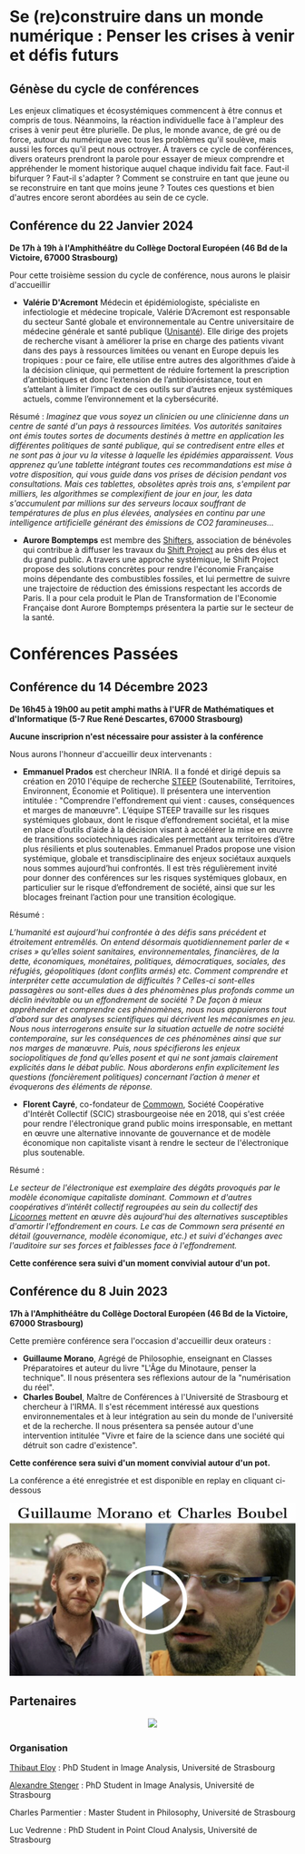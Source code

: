 # Se (re)construire dans un monde numérique : Penser les crises à venir et défis futurs

## Génèse du cycle de conférences

Les enjeux climatiques et écosystémiques commencent à être connus et compris de tous. Néanmoins, la réaction individuelle face à l'ampleur des crises à venir peut être plurielle. De plus, le monde avance, de gré ou de force, autour du numérique avec tous les problèmes qu'il soulève, mais aussi les forces qu'il peut nous octroyer. À travers ce cycle de conférences, divers orateurs prendront la parole pour essayer de mieux comprendre et appréhender le moment historique auquel chaque individu fait face. Faut-il bifurquer ? Faut-il s'adapter ? Comment se construire en tant que jeune ou se reconstruire en tant que moins jeune ? Toutes ces questions et bien d'autres encore seront abordées au sein de ce cycle.

## Conférence du 22 Janvier 2024
__De 17h à 19h à l'Amphithéâtre du Collège Doctoral Européen (46 Bd de la Victoire, 67000 Strasbourg)__

Pour cette troisième session du cycle de conférence, nous aurons le plaisir d'accueillir 

- **Valérie D'Acremont** Médecin et épidémiologiste, spécialiste en infectiologie et médecine tropicale, Valérie D’Acremont est responsable du secteur Santé globale et environnementale au Centre universitaire de médecine générale et santé publique ([Unisanté](https://www.unisante.ch/fr)). Elle dirige des projets de recherche visant à améliorer la prise en charge des patients vivant dans des pays à ressources limitées ou venant en Europe depuis les tropiques : pour ce faire, elle utilise entre autres des algorithmes d’aide à la décision clinique, qui permettent de réduire fortement la prescription d’antibiotiques et donc l’extension de l’antibiorésistance, tout en s’attelant à limiter l’impact de ces outils sur d’autres enjeux systémiques actuels, comme l’environnement et la cybersécurité.

Résumé : 
*Imaginez que vous soyez un clinicien ou une clinicienne dans un centre de santé d'un pays à ressources limitées. Vos autorités sanitaires ont émis toutes sortes de documents destinés à mettre en application les différentes politiques de santé publique, qui se contredisent entre elles et ne sont pas à jour vu la vitesse à laquelle les épidémies apparaissent. Vous apprenez qu’une tablette intégrant toutes ces recommandations est mise à votre disposition, qui vous guide dans vos prises de décision pendant vos consultations. Mais ces tablettes, obsolètes après trois ans, s'empilent par milliers, les algorithmes se complexifient de jour en jour, les data s'accumulent par millions sur des serveurs locaux souffrant de températures de plus en plus élevées, analysées en continu par une intelligence artificielle générant des émissions de CO2 faramineuses…*

- **Aurore Bomptemps** est membre des [Shifters](https://www.theshifters.org/), association de bénévoles qui contribue à diffuser les travaux du [Shift Project](https://theshiftproject.org/) au près des élus et du grand public. A travers une approche systémique, le Shift Project propose des solutions concrètes pour rendre l'économie Française moins dépendante des combustibles fossiles, et lui permettre de suivre une trajectoire de réduction des émissions respectant les accords de Paris. Il a pour cela produit le Plan de Transformation de l'Economie Française dont Aurore Bomptemps présentera la partie sur le secteur de la santé.   

# __Conférences Passées__

## Conférence du 14 Décembre 2023
__De 16h45 à 19h00 au petit amphi maths à l'UFR de Mathématiques et d'Informatique (5-7 Rue René Descartes, 67000 Strasbourg)__

**Aucune inscriprion n'est nécessaire pour assister à la conférence**

Nous aurons l'honneur d'accueillir deux intervenants :

- **Emmanuel Prados** est chercheur INRIA. Il a fondé et dirigé depuis sa création en 2010 l'équipe de recherche [STEEP](https://steep.inria.fr/) (Soutenabilité, Territoires, Environnent, Économie et Politique).   Il présentera une intervention intitulée : "Comprendre l'effondrement qui vient : causes, conséquences et marges de manœuvre". L’équipe STEEP travaille sur les risques systémiques globaux, dont le risque d’effondrement sociétal, et la mise en place d’outils d’aide à la décision visant à accélérer la mise en œuvre de transitions sociotechniques radicales permettant aux territoires d’être plus résilients et plus soutenables. Emmanuel Prados propose une vision systémique, globale et transdisciplinaire des enjeux sociétaux auxquels nous sommes aujourd’hui confrontés. Il est très régulièrement invité pour donner des conférences sur les risques systémiques globaux, en particulier sur le risque d’effondrement de société, ainsi que sur les blocages freinant l’action pour une transition écologique.

Résumé :

*L’humanité est aujourd’hui confrontée à des défis sans précédent et étroitement entremêlés. On entend désormais quotidiennement parler de « crises » qu’elles soient sanitaires, environnementales, financières, de la dette, économiques, monétaires, politiques, démocratiques, sociales, des réfugiés, géopolitiques (dont conflits armés) etc. Comment comprendre et interpréter cette accumulation de difficultés ? Celles-ci sont-elles passagères ou sont-elles dues à des phénomènes plus profonds comme un déclin inévitable ou un effondrement de société ?
De façon à mieux appréhender et comprendre ces phénomènes, nous nous appuierons tout d’abord sur des analyses scientifiques qui décrivent les mécanismes en jeu. Nous nous interrogerons ensuite sur la situation actuelle de notre société contemporaine, sur les conséquences de ces phénomènes ainsi que sur nos marges de manœuvre. Puis, nous spécifierons les enjeux sociopolitiques de fond qu’elles posent et qui ne sont jamais clairement explicités dans le débat public. Nous aborderons enfin explicitement les questions (foncièrement politiques) concernant l’action à mener et évoquerons des éléments de réponse.*

- **Florent Cayré**, co-fondateur de [Commown](https://commown.coop/), Société Coopérative d'Intérêt Collectif (SCIC) strasbourgeoise née en 2018, qui s'est créée pour rendre l'électronique grand public moins irresponsable, en mettant en œuvre une alternative innovante de gouvernance et de modèle économique non capitaliste visant à rendre le secteur de l'électronique plus soutenable.

Résumé :

*Le secteur de l'électronique est exemplaire des dégâts provoqués par le modèle économique capitaliste dominant. Commown et d'autres coopératives d'intérêt collectif regroupées au sein du collectif des [Licoornes](https://www.licoornes.coop/) mettent en œuvre dès aujourd'hui des alternatives susceptibles d'amortir l'effondrement en cours. Le cas de Commown sera présenté en détail (gouvernance, modèle économique, etc.) et suivi d'échanges avec l'auditoire sur ses forces et faiblesses face à l'effondrement.*


__Cette conférence sera suivi d'un moment convivial autour d'un pot.__

## Conférence du 8 Juin 2023
__17h à l'Amphithéâtre du Collège Doctoral Européen (46 Bd de la Victoire, 67000 Strasbourg)__

Cette première conférence sera l'occasion d'accueillir deux orateurs :

- **Guillaume Morano**, Agrégé de Philosophie, enseignant en Classes Préparatoires et auteur du livre "L'Âge du Minotaure, penser la technique". Il nous présentera ses réflexions autour de la "numérisation du réel".
- **Charles Boubel**, Maître de Conférences à l'Université de Strasbourg et chercheur à l'IRMA. Il s'est récemment intéressé aux questions environnementales et à leur intégration au sein du monde de l'université et de la recherche. Il nous présentera sa pensée autour d'une intervention intitulée "Vivre et faire de la science dans une société qui détruit son cadre d'existence".

__Cette conférence sera suivi d'un moment convivial autour d'un pot.__

La conférence a été enregistrée et est disponible en replay en cliquant ci-dessous

[![IMAGE ALT TEXT HERE](./miniature_1.png)](https://www.youtube.com/watch?v=CagJaoKc2B4&ab)

## Partenaires

<p align="center">
  <img src="https://france.math.cnrs.fr/wp-content/uploads/2021/12/Unistra-iti-010_Carte_de_Visite.png" />
</p>


### Organisation 
[Thibaut Eloy](mailto:thibaut.eloy@etu.unistra.fr) : PhD Student in Image Analysis, Université de Strasbourg

[Alexandre Stenger](mailto:alstenger@unistra.fr) : PhD Student in Image Analysis, Université de Strasbourg

Charles Parmentier : Master Student in Philosophy, Université de Strasbourg

Luc Vedrenne : PhD Student in Point Cloud Analysis, Université de Strasbourg
